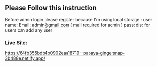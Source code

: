 ## Please Follow this instruction 
Before admin login please register because I'm using local storage : 
user name: <any>
Email: admin@gmail.com ( mail required for admin )
pass: <any>
dis: <any> 
for users can add any user 
### Live Site: 
https://64fb355bdb4b0902eaa18719--papaya-gingersnap-3b488e.netlify.app/


